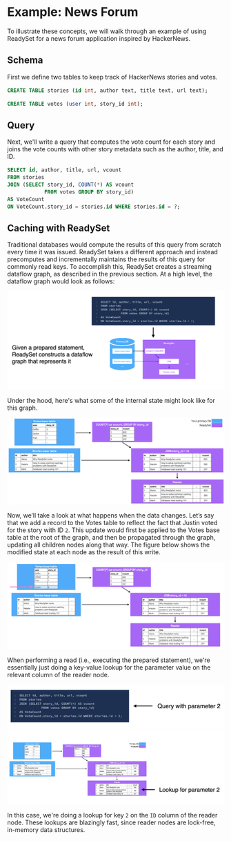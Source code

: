 # Example: News Forum
To illustrate these concepts, we will walk through an example of using ReadySet for a news forum application inspired by HackerNews.

## Schema
First we define two tables to keep track of HackerNews stories and votes.

```sql
CREATE TABLE stories (id int, author text, title text, url text);
```

```sql
CREATE TABLE votes (user int, story_id int);
```

## Query

Next, we'll write a query that computes the vote count for each story and joins the
vote counts with other story metadata such as the author, title, and ID.  

```sql
SELECT id, author, title, url, vcount
FROM stories
JOIN (SELECT story_id, COUNT(*) AS vcount
            FROM votes GROUP BY story_id)  
AS VoteCount
ON VoteCount.story_id = stories.id WHERE stories.id = ?;
```

## Caching with ReadySet

Traditional databases would compute the results of this query from scratch every time it was issued. ReadySet takes a
different approach and instead precomputes and incrementally maintains the results of this query for commonly read keys.
To accomplish this, ReadySet creates a streaming dataflow graph, as described in the previous section. At a high level, the
dataflow graph would look as follows:

![Vote Count](../assets/prepared-to-high-level.png)

Under the hood, here's what some of the internal state might look like for this graph.

![Vote Count Specific](../assets/votequeryspecific.png)

Now, we’ll take a look at what happens when the data changes. Let’s say that we add a record to the Votes table to
reflect the fact that Justin voted for the story with ID `2`. This update would first be applied to the Votes base table at
the root of the graph, and then be propagated through the graph, updating all children nodes along that way.
The figure below shows the modified state at each node as the result of this write.

![Write Prop](../assets/WriteProp.gif)

When performing a read (i.e., executing the prepared statement), we're essentially just doing a key-value lookup for the parameter
value on the relevant column of the reader node.

![prepread](../assets/executeread.png)
![prepread2](../assets/executeread2.png)

In this case, we're doing a lookup for key `2` on the `ID` column of the reader node. These lookups are blazingly fast, since reader
nodes are lock-free, in-memory data structures.
